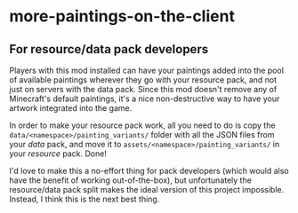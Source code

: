 # more-paintings-on-the-client

## For resource/data pack developers

Players with this mod installed can have your paintings added into the pool of available paintings wherever they go with your resource pack, and not just on servers with the data pack. Since this mod doesn't remove any of Minecraft's default paintings, it's a nice non-destructive way to have your artwork integrated into the game.

In order to make your resource pack work, all you need to do is copy the `data/<namespace>/painting_variants/` folder with all the JSON files from your _data_ pack, and move it to `assets/<namespace>/painting_variants/` in your _resource_ pack. Done!

I'd love to make this a no-effort thing for pack developers (which would also have the benefit of working out-of-the-box), but unfortunately the resource/data pack split makes the ideal version of this project impossible. Instead, I think this is the next best thing.
